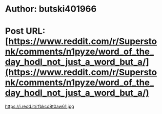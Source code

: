 # Author: butski401966
# Post URL: [https://www.reddit.com/r/Superstonk/comments/n1pyze/word_of_the_day_hodl_not_just_a_word_but_a/](https://www.reddit.com/r/Superstonk/comments/n1pyze/word_of_the_day_hodl_not_just_a_word_but_a/)


https://i.redd.it/rfbkcd8t0aw61.jpg